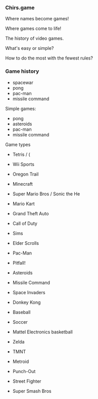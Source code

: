 ### Chirs.game

Where names become games!

Where games come to life! 


The history of video games.

What's easy or simple?

How to do the most with the fewest rules?


### Game history

* spacewar
* pong
* pac-man
* missile command

Simple games:

* pong
* asteroids
* pac-man
* missile command


Game types


* Tetris / (
* Wii Sports
* Oregon Trail
* Minecraft
* Super Mario Bros / Sonic the He
* Mario Kart
* Grand Theft Auto
* Call of Duty
* Sims
* Elder Scrolls

* Pac-Man
* Pitfall!
* Asteroids
* Missile Command
* Space Invaders

* Donkey Kong

* Baseball
* Soccer

* Mattel Electronics basketball
* Zelda
* TMNT
* Metroid
* Punch-Out
* Street Fighter
* Super Smash Bros
